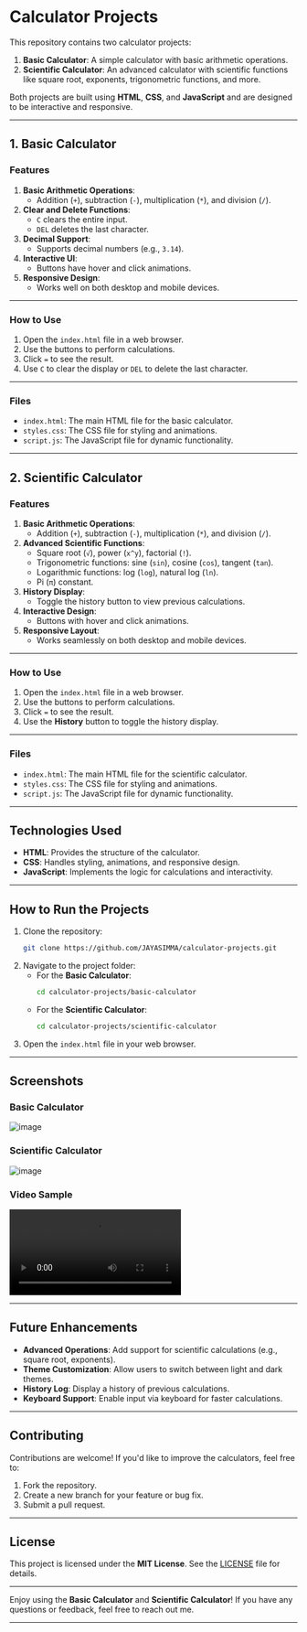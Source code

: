 # Calculator Projects

This repository contains two calculator projects:
1. **Basic Calculator**: A simple calculator with basic arithmetic operations.
2. **Scientific Calculator**: An advanced calculator with scientific functions like square root, exponents, trigonometric functions, and more.

Both projects are built using **HTML**, **CSS**, and **JavaScript** and are designed to be interactive and responsive.

---

## **1. Basic Calculator**

### **Features**
1. **Basic Arithmetic Operations**:
   - Addition (`+`), subtraction (`-`), multiplication (`*`), and division (`/`).
2. **Clear and Delete Functions**:
   - `C` clears the entire input.
   - `DEL` deletes the last character.
3. **Decimal Support**:
   - Supports decimal numbers (e.g., `3.14`).
4. **Interactive UI**:
   - Buttons have hover and click animations.
5. **Responsive Design**:
   - Works well on both desktop and mobile devices.

---

### **How to Use**
1. Open the `index.html` file in a web browser.
2. Use the buttons to perform calculations.
3. Click `=` to see the result.
4. Use `C` to clear the display or `DEL` to delete the last character.

---

### **Files**
- `index.html`: The main HTML file for the basic calculator.
- `styles.css`: The CSS file for styling and animations.
- `script.js`: The JavaScript file for dynamic functionality.

---

## **2. Scientific Calculator**

### **Features**
1. **Basic Arithmetic Operations**:
   - Addition (`+`), subtraction (`-`), multiplication (`*`), and division (`/`).
2. **Advanced Scientific Functions**:
   - Square root (`√`), power (`x^y`), factorial (`!`).
   - Trigonometric functions: sine (`sin`), cosine (`cos`), tangent (`tan`).
   - Logarithmic functions: log (`log`), natural log (`ln`).
   - Pi (`π`) constant.
3. **History Display**:
   - Toggle the history button to view previous calculations.
4. **Interactive Design**:
   - Buttons with hover and click animations.
5. **Responsive Layout**:
   - Works seamlessly on both desktop and mobile devices.

---

### **How to Use**
1. Open the `index.html` file in a web browser.
2. Use the buttons to perform calculations.
3. Click `=` to see the result.
4. Use the **History** button to toggle the history display.

---

### **Files**
- `index.html`: The main HTML file for the scientific calculator.
- `styles.css`: The CSS file for styling and animations.
- `script.js`: The JavaScript file for dynamic functionality.

---

## **Technologies Used**
- **HTML**: Provides the structure of the calculator.
- **CSS**: Handles styling, animations, and responsive design.
- **JavaScript**: Implements the logic for calculations and interactivity.

---

## **How to Run the Projects**
1. Clone the repository:
   ```bash
   git clone https://github.com/JAYASIMMA/calculator-projects.git
   ```
2. Navigate to the project folder:
   - For the **Basic Calculator**:
     ```bash
     cd calculator-projects/basic-calculator
     ```
   - For the **Scientific Calculator**:
     ```bash
     cd calculator-projects/scientific-calculator
     ```
3. Open the `index.html` file in your web browser.

---

## **Screenshots**

### **Basic Calculator**
![image](https://github.com/user-attachments/assets/5677c585-ba9a-41be-8530-f90cd3ef50d4)


### **Scientific Calculator**
![image](https://github.com/user-attachments/assets/9d235cff-10a3-4195-b04e-2a61aeb714d5)
### **Video Sample**
![video](screenshots/vv.mp4)

---

## **Future Enhancements**
- **Advanced Operations**: Add support for scientific calculations (e.g., square root, exponents).
- **Theme Customization**: Allow users to switch between light and dark themes.
- **History Log**: Display a history of previous calculations.
- **Keyboard Support**: Enable input via keyboard for faster calculations.

---

## **Contributing**
Contributions are welcome! If you'd like to improve the calculators, feel free to:
1. Fork the repository.
2. Create a new branch for your feature or bug fix.
3. Submit a pull request.

---

## **License**
This project is licensed under the **MIT License**. See the [LICENSE](LICENSE) file for details.

---

Enjoy using the **Basic Calculator** and **Scientific Calculator**! If you have any questions or feedback, feel free to reach out me.

---
